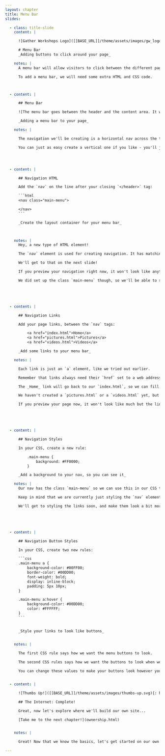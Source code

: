 ```yaml
---
layout: chapter
title: Menu Bar
slides:

  - class: title-slide
    content: |

      ![Gather Workshops Logo]([[BASE_URL]]/theme/assets/images/gw_logo.png)

      # Menu Bar
      _Adding buttons to click around your page_

    notes: |
      A menu bar will allow visitors to click between the different pages in our website.

      To add a menu bar, we will need some extra HTML and CSS code. 



  - content: |

      ## Menu Bar

      ![The menu bar goes between the header and the content area. It will be a plain box containing some links.]({{ site.baseurl }}/slides/workshop/menubar/images/layout-menubar.svg)

      _Adding a menu bar to your page_

    notes: |

      The navigation we'll be creating is a horizontal nav across the top of your screen.

      You can just as easy create a vertical one if you like - you'll just have to tweak the CSS! ;)




  - content: |

      ## Navigation HTML

      Add the `nav` on the line after your closing `</header>` tag:

      ```html
      <nav class="main-menu">

      </nav>
      ```

      _Create the layout container for your menu bar_
      


    notes: |
      Hey, a new type of HTML element! 

      The `nav` element is used for creating navigation. It has matching start and end tags, and between those tags you put a set of links that you want to include in your navigation.

      We'll get to that on the next slide!

      If you preview your navigation right now, it won't look like anything - it doesn't have any styles yet! 

      We did set up the class `main-menu` though, so we'll be able to style this nav from our CSS.





  - content: |

      ## Navigation Links

      Add your page links, between the `nav` tags:

          <a href="index.html">Home</a>
          <a href="pictures.html">Pictures</a>
          <a href="videos.html">Videos</a>

      _Add some links to your menu bar_

    notes: |

      Each link is just an `a` element, like we tried out earlier.

      Remember that links always need their `href` set to a web address where we want the link to go. 

      The _Home_ link will go back to our `index.html`, so we can fill that in.

      We haven't created a `pictures.html` or a `videos.html` yet, but we can fill in the link and then create the page later.

      If you preview your page now, it won't look like much but the links should at least be showing up! We'll give them some style next.





  - content: |

      ## Navigation Styles

      In your CSS, create a new rule:

          .main-menu {
              background: #FF0000;
          }

      _Add a background to your nav, so you can see it_

    notes: |
      Our nav has the class `main-menu` so we can use this in our CSS to add some design to our nav.

      Keep in mind that we are currently just styling the `nav` element, which is a container for all our navigation links.

      We'll get to styling the links soon, and make them look a bit more like buttons.





  - content: |

      ## Navigation Button Styles

      In your CSS, create two new rules:

      ```css
      .main-menu a {
          background-color: #00FF00;
          border-color: #00DD00;
          font-weight: bold;
          display: inline-block;
          padding: 5px 10px;
      }

      .main-menu a:hover {
          background-color: #00DD00;
          color: #FFFFFF;
      }
      ```


      _Style your links to look like buttons_


    notes: |
  
      The first CSS rule says how we want the menu buttons to look.

      The second CSS rules says how we want the buttons to look when we move our mouse pointer over them, when we "hover".

      You can change these values to make your buttons look however you like.


  - content: |

      ![Thumbs Up!]([[BASE_URL]]/theme/assets/images/thumbs-up.svg){: height="200" }

      ## The Internet: Complete!

      Great, now let's explore where we'll build our own site...

      [Take me to the next chapter!](ownership.html)


    notes: |

      Great! Now that we know the basics, let's get started on our own projects.

---
```






